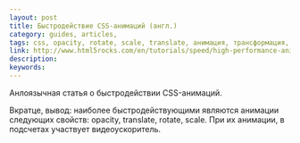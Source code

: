 ```yaml
---
layout: post
title: Быстродействие CSS-анимаций (англ.)
category: guides, articles, 
tags: css, opacity, rotate, scale, translate, анимация, трансформация, 
link: http://www.html5rocks.com/en/tutorials/speed/high-performance-animations/
description: 
keywords: 
---
```


<p>Анлоязычная статья о быстродействии CSS-анимаций.</p>
<p>Вкратце, вывод: наиболее быстродействующими являются анимации следующих свойств: opacity, translate, rotate, scale. При их анимации, в подсчетах участвует видеоускоритель.</p>
